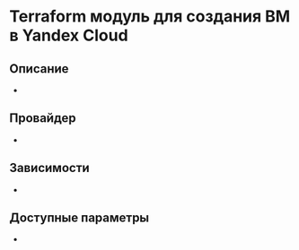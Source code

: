 # Terraform модуль для создания ВМ в Yandex Cloud

## Описание

-

## Провайдер

-

## Зависимости

-

## Доступные параметры
-